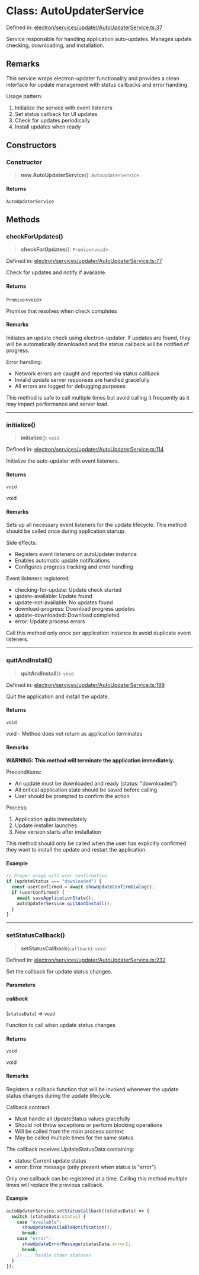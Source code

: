 # Class: AutoUpdaterService

Defined in: [electron/services/updater/AutoUpdaterService.ts:37](https://github.com/Nick2bad4u/Uptime-Watcher/blob/2a45eeb1723f8f7089001af2c92aa07d82dfe7e4/electron/services/updater/AutoUpdaterService.ts#L37)

Service responsible for handling application auto-updates.
Manages update checking, downloading, and installation.

## Remarks

This service wraps electron-updater functionality and provides a clean
interface for update management with status callbacks and error handling.

Usage pattern:
1. Initialize the service with event listeners
2. Set status callback for UI updates
3. Check for updates periodically
4. Install updates when ready

## Constructors

### Constructor

> **new AutoUpdaterService**(): `AutoUpdaterService`

#### Returns

`AutoUpdaterService`

## Methods

### checkForUpdates()

> **checkForUpdates**(): `Promise`\<`void`\>

Defined in: [electron/services/updater/AutoUpdaterService.ts:77](https://github.com/Nick2bad4u/Uptime-Watcher/blob/2a45eeb1723f8f7089001af2c92aa07d82dfe7e4/electron/services/updater/AutoUpdaterService.ts#L77)

Check for updates and notify if available.

#### Returns

`Promise`\<`void`\>

Promise that resolves when check completes

#### Remarks

Initiates an update check using electron-updater. If updates are found,
they will be automatically downloaded and the status callback will be
notified of progress.

Error handling:
- Network errors are caught and reported via status callback
- Invalid update server responses are handled gracefully
- All errors are logged for debugging purposes

This method is safe to call multiple times but avoid calling it
frequently as it may impact performance and server load.

***

### initialize()

> **initialize**(): `void`

Defined in: [electron/services/updater/AutoUpdaterService.ts:114](https://github.com/Nick2bad4u/Uptime-Watcher/blob/2a45eeb1723f8f7089001af2c92aa07d82dfe7e4/electron/services/updater/AutoUpdaterService.ts#L114)

Initialize the auto-updater with event listeners.

#### Returns

`void`

void

#### Remarks

Sets up all necessary event listeners for the update lifecycle.
This method should be called once during application startup.

Side effects:
- Registers event listeners on autoUpdater instance
- Enables automatic update notifications
- Configures progress tracking and error handling

Event listeners registered:
- checking-for-update: Update check started
- update-available: Update found
- update-not-available: No updates found
- download-progress: Download progress updates
- update-downloaded: Download completed
- error: Update process errors

Call this method only once per application instance to avoid
duplicate event listeners.

***

### quitAndInstall()

> **quitAndInstall**(): `void`

Defined in: [electron/services/updater/AutoUpdaterService.ts:189](https://github.com/Nick2bad4u/Uptime-Watcher/blob/2a45eeb1723f8f7089001af2c92aa07d82dfe7e4/electron/services/updater/AutoUpdaterService.ts#L189)

Quit the application and install the update.

#### Returns

`void`

void - Method does not return as application terminates

#### Remarks

**WARNING: This method will terminate the application immediately.**

Preconditions:
- An update must be downloaded and ready (status: "downloaded")
- All critical application state should be saved before calling
- User should be prompted to confirm the action

Process:
1. Application quits immediately
2. Update installer launches
3. New version starts after installation

This method should only be called when the user has explicitly
confirmed they want to install the update and restart the application.

#### Example

```typescript
// Proper usage with user confirmation
if (updateStatus === "downloaded") {
  const userConfirmed = await showUpdateConfirmDialog();
  if (userConfirmed) {
    await saveApplicationState();
    autoUpdaterService.quitAndInstall();
  }
}
```

***

### setStatusCallback()

> **setStatusCallback**(`callback`): `void`

Defined in: [electron/services/updater/AutoUpdaterService.ts:232](https://github.com/Nick2bad4u/Uptime-Watcher/blob/2a45eeb1723f8f7089001af2c92aa07d82dfe7e4/electron/services/updater/AutoUpdaterService.ts#L232)

Set the callback for update status changes.

#### Parameters

##### callback

(`statusData`) => `void`

Function to call when update status changes

#### Returns

`void`

void

#### Remarks

Registers a callback function that will be invoked whenever the update
status changes during the update lifecycle.

Callback contract:
- Must handle all UpdateStatus values gracefully
- Should not throw exceptions or perform blocking operations
- Will be called from the main process context
- May be called multiple times for the same status

The callback receives UpdateStatusData containing:
- status: Current update status
- error: Error message (only present when status is "error")

Only one callback can be registered at a time. Calling this method
multiple times will replace the previous callback.

#### Example

```typescript
autoUpdaterService.setStatusCallback((statusData) => {
  switch (statusData.status) {
    case "available":
      showUpdateAvailableNotification();
      break;
    case "error":
      showUpdateErrorMessage(statusData.error);
      break;
    // ... handle other statuses
  }
});
```
